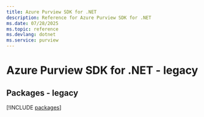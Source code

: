 ```yaml
---
title: Azure Purview SDK for .NET
description: Reference for Azure Purview SDK for .NET
ms.date: 07/28/2025
ms.topic: reference
ms.devlang: dotnet
ms.service: purview
---
```

# Azure Purview SDK for .NET - legacy
## Packages - legacy
[!INCLUDE [packages](purview-index.md)]